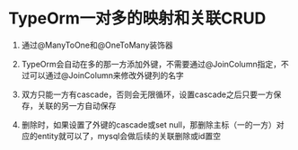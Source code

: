 # TypeOrm一对多的映射和关联CRUD

1. 通过@ManyToOne和@OneToMany装饰器

2. TypeOrm会自动在多的那一方添加外键，不需要通过@JoinColumn指定，不过可以通过@JoinColumn来修改外键列的名字

3. 双方只能一方有cascade，否则会无限循环，设置cascade之后只要一方保存，关联的另一方自动保存

4. 删除时，如果设置了外键的cascade或set null，那删除主标（一的一方）对应的entity就可以了，mysql会做后续的关联删除或id置空

